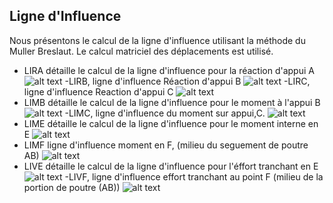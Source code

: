 ## Ligne d'Influence
Nous présentons le calcul de la ligne d'influence utilisant la méthode du Muller Breslaut.
Le calcul matriciel des déplacements est utilisé.

- LIRA détaille le calcul de la ligne d'influence pour la réaction d'appui A
![alt text](image.png)
-LIRB, ligne d'influence Réaction d'appui B
![alt text](image-4.png)
-LIRC, ligne d'influence Reaction d'appui C
![alt text](image-5.png)
- LIMB détaille le calcul de la ligne
 d'influence pour le moment à l'appui B
 ![alt text](image-1.png)
 -LIMC, ligne d'influence du moment sur appui,C.
 ![alt text](image-2.png)
 - LIME détaille le calcul de la ligne d'influence pour le moment interne en E
![alt text](image-3.png)
- LIMF ligne d'influence moment en F, (milieu du seguement de poutre AB)
![alt text](image-7.png)
- LIVE détaille le calcul de la ligne d'influence pour l'éffort tranchant en E
![alt text](image-8.png)
-LIVF, ligne d'influence effort tranchant au point F (milieu de la portion de poutre (AB))
![alt text](image-6.png)


